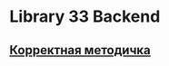 # Library 33 Backend
## [Корректная методичка](https://medium.com/swlh/do-not-repeat-yourself-with-swagger-joi-and-typescript-interfaces-a4265e925c18)